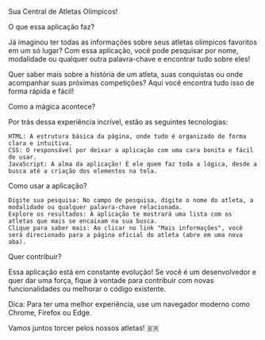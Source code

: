 Sua Central de Atletas Olímpicos!

O que essa aplicação faz?

Já imaginou ter todas as informações sobre seus atletas olímpicos favoritos em um só lugar? Com essa aplicação, você pode pesquisar por nome, modalidade ou qualquer outra palavra-chave e encontrar tudo sobre eles!

Quer saber mais sobre a história de um atleta, suas conquistas ou onde acompanhar suas próximas competições? Aqui você encontra tudo isso de forma rápida e fácil!

Como a mágica acontece?

Por trás dessa experiência incrível, estão as seguintes tecnologias:

    HTML: A estrutura básica da página, onde tudo é organizado de forma clara e intuitiva.
    CSS: O responsável por deixar a aplicação com uma cara bonita e fácil de usar.
    JavaScript: A alma da aplicação! É ele quem faz toda a lógica, desde a busca até a criação dos elementos na tela.

Como usar a aplicação?

    Digite sua pesquisa: No campo de pesquisa, digite o nome do atleta, a modalidade ou qualquer palavra-chave relacionada.
    Explore os resultados: A aplicação te mostrará uma lista com os atletas que mais se encaixam na sua busca.
    Clique para saber mais: Ao clicar no link "Mais informações", você será direcionado para a página oficial do atleta (abre em uma nova aba).

Quer contribuir?

Essa aplicação está em constante evolução! Se você é um desenvolvedor e quer dar uma força, fique à vontade para contribuir com novas funcionalidades ou melhorar o código existente.

Dica: Para ter uma melhor experiência, use um navegador moderno como Chrome, Firefox ou Edge.

Vamos juntos torcer pelos nossos atletas! 🇧🇷